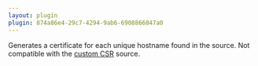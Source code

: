 ```yaml
---
layout: plugin
plugin: 874a86e4-29c7-4294-9ab6-6908866847a0
---
```

Generates a certificate for each unique hostname found in the source. Not compatible with the [custom CSR](/reference/plugins/source/csr) source.